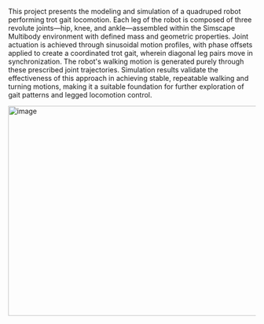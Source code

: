  

This project presents the modeling and simulation of a quadruped robot performing trot gait locomotion. Each leg of the robot is composed of three revolute joints—hip, knee, and ankle—assembled within the Simscape Multibody environment with defined mass and geometric properties. Joint actuation is achieved through sinusoidal motion profiles, with phase offsets applied to create a coordinated trot gait, wherein diagonal leg pairs move in synchronization. The robot's walking motion is generated purely through these prescribed joint trajectories. Simulation results validate the effectiveness of this approach in achieving stable, repeatable walking and turning motions, making it a suitable foundation for further exploration of gait patterns and legged locomotion control. 

 <img width="747" height="427" alt="image" src="https://github.com/user-attachments/assets/d63c48e8-dc2a-4650-a4c9-5f837890ee48" />

